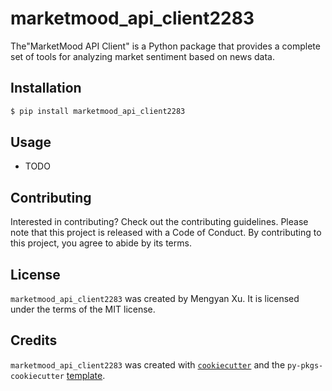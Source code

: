 # marketmood_api_client2283

The"MarketMood API Client" is a Python package that provides a complete set of tools for analyzing market sentiment based on news data.

## Installation

```bash
$ pip install marketmood_api_client2283
```

## Usage

- TODO

## Contributing

Interested in contributing? Check out the contributing guidelines. Please note that this project is released with a Code of Conduct. By contributing to this project, you agree to abide by its terms.

## License

`marketmood_api_client2283` was created by Mengyan Xu. It is licensed under the terms of the MIT license.

## Credits

`marketmood_api_client2283` was created with [`cookiecutter`](https://cookiecutter.readthedocs.io/en/latest/) and the `py-pkgs-cookiecutter` [template](https://github.com/py-pkgs/py-pkgs-cookiecutter).
